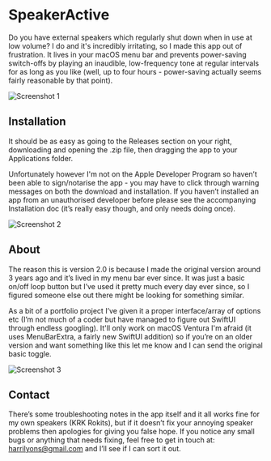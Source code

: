 # SpeakerActive

Do you have external speakers which regularly shut down when in use at low volume? I do and it's incredibly irritating, so I made this app out of frustration. It lives in your macOS menu bar and prevents power-saving switch-offs by playing an inaudible, low-frequency tone at regular intervals for as long as you like (well, up to four hours - power-saving actually seems fairly reasonable by that point).

![Screenshot 1](https://i.imgur.com/taH81tF.png)

## Installation

It should be as easy as going to the Releases section on your right, downloading and opening the .zip file, then dragging the app to your Applications folder.

Unfortunately however I'm not on the Apple Developer Program so haven’t been able to sign/notarise the app - you may have to click through warning messages on both the download and installation. If you haven’t installed an app from an unauthorised developer before please see the accompanying Installation doc (it’s really easy though, and only needs doing once).

![Screenshot 2](https://i.imgur.com/QrSH6zY.png)

## About

The reason this is version 2.0 is because I made the original version around 3 years ago and it’s lived in my menu bar ever since. It was just a basic on/off loop button but I’ve used it pretty much every day ever since, so I figured someone else out there might be looking for something similar.

As a bit of a portfolio project I’ve given it a proper interface/array of options etc (I’m not much of a coder but have managed to figure out SwiftUI through endless googling). It'll only work on macOS Ventura I'm afraid (it uses MenuBarExtra, a fairly new SwiftUI addition) so if you’re on an older version and want something like this let me know and I can send the original basic toggle.

![Screenshot 3](https://i.imgur.com/vxrE080.png)

## Contact

There’s some troubleshooting notes in the app itself and it all works fine for my own speakers (KRK Rokits), but if it doesn’t fix your annoying speaker problems then apologies for giving you false hope. If you notice any small bugs or anything that needs fixing, feel free to get in touch at: <harrilyons@gmail.com> and I’ll see if I can sort it out.



